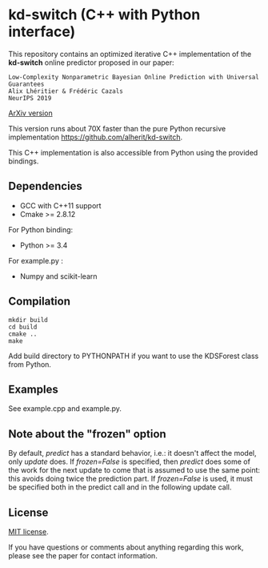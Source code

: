 # kd-switch (C++ with Python interface)

This repository contains an optimized iterative C++ implementation of the **kd-switch** online predictor proposed in our paper:

    Low-Complexity Nonparametric Bayesian Online Prediction with Universal Guarantees
    Alix Lhéritier & Frédéric Cazals
    NeurIPS 2019

[ArXiv version](https://arxiv.org/abs/1901.07662)

This version runs about 70X faster than the pure Python recursive implementation https://github.com/alherit/kd-switch.

This C++ implementation is also accessible from Python using the provided bindings.

## Dependencies

* GCC with C++11 support
* Cmake >= 2.8.12

For Python binding: 
* Python >= 3.4

For example.py : 
* Numpy and scikit-learn


## Compilation  

```
mkdir build
cd build
cmake ..
make
```

Add build directory to PYTHONPATH if you want to use the KDSForest class from Python.

## Examples

See example.cpp and example.py.

## Note about the "frozen" option

By default, *predict* has a standard behavior, i.e.: it doesn't affect the model, only *update* does.
If *frozen=False* is specified, then *predict* does some of the work for the next update to come that is assumed to use the same point: this avoids doing twice the prediction part.
If *frozen=False* is used, it must be specified both in the predict call and in the following update call.

## License
[MIT license](https://github.com/alherit/kd-switch-cpp/blob/master/LICENSE).

If you have questions or comments about anything regarding this work, please see the paper for contact information.
